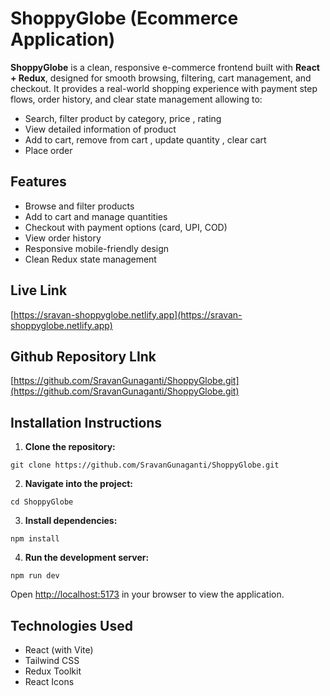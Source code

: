 # **ShoppyGlobe (Ecommerce Application)**

**ShoppyGlobe** is a clean, responsive e-commerce frontend built with **React \+ Redux**, designed for smooth browsing, filtering, cart management, and checkout. It provides a real-world shopping experience with payment step flows, order history, and clear state management allowing to:

* Search, filter  product by category, price , rating  
* View detailed information of product  
* Add to cart, remove from cart , update quantity , clear cart   
* Place order

## **Features**

* Browse and filter products  
* Add to cart and manage quantities  
* Checkout with payment options (card, UPI, COD)  
* View order history  
* Responsive mobile-friendly design  
* Clean Redux state management


## **Live Link**
[https://sravan-shoppyglobe.netlify.app](https://sravan-shoppyglobe.netlify.app)

## Github Repository LInk

[https://github.com/SravanGunaganti/ShoppyGlobe.git](https://github.com/SravanGunaganti/ShoppyGlobe.git)


## Installation Instructions

1. **Clone the repository:**

```
git clone https://github.com/SravanGunaganti/ShoppyGlobe.git
```

2. **Navigate into the project:**

```
cd ShoppyGlobe
```

3. **Install dependencies:**

```
npm install
```

4. **Run the development server:**

```
npm run dev
```

Open [http://localhost:5173](http://localhost:5173) in your browser to view the application.

## Technologies Used

- React (with Vite)
- Tailwind CSS
- Redux Toolkit
- React Icons


